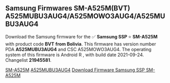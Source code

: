 <h2>Samsung Firmwares SM-A525M(BVT) A525MUBU3AUG4/A525MOWO3AUG4/A525MUBU3AUG4</h2>
Download the Samsung firmware for the ✅ <strong>Samsung SSP </strong> ⭐ <strong>SM-A525M</strong> with product code <strong>BVT</strong> <strong> from Bolivia</strong>. This firmware has version number PDA <strong>A525MUBU3AUG4</strong> and CSC A525MOWO3AUG4. The operating system of this firmware is Android R , with build date 2021-09-24. Changelist <strong>21945581</strong>.


[SM-A525M](https://samfirm.shop/samsung/model/SM-A525M)
[A525MUBU3AUG4](https://samfirm.shop/samsung/pda/A525MUBU3AUG4)
[Download Firmware Samsung SSP SM-A525M](https://samfirm.shop/samsung/firmware/459693)
